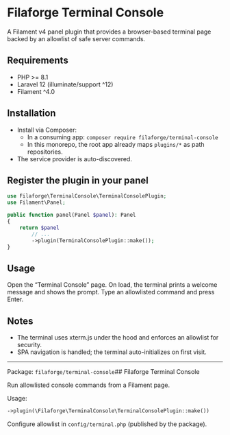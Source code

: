 # Filaforge Terminal Console

A Filament v4 panel plugin that provides a browser-based terminal page backed by an allowlist of safe server commands.

## Requirements
- PHP >= 8.1
- Laravel 12 (illuminate/support ^12)
- Filament ^4.0

## Installation
- Install via Composer:
  - In a consuming app: `composer require filaforge/terminal-console`
  - In this monorepo, the root app already maps `plugins/*` as path repositories.
- The service provider is auto-discovered.

## Register the plugin in your panel
```php
use Filaforge\TerminalConsole\TerminalConsolePlugin;
use Filament\Panel;

public function panel(Panel $panel): Panel
{
    return $panel
        // ...
        ->plugin(TerminalConsolePlugin::make());
}
```

## Usage
Open the “Terminal Console” page. On load, the terminal prints a welcome message and shows the prompt. Type an allowlisted command and press Enter.

## Notes
- The terminal uses xterm.js under the hood and enforces an allowlist for security.
- SPA navigation is handled; the terminal auto-initializes on first visit.

---
Package: `filaforge/terminal-console`## Filaforge Terminal Console

Run allowlisted console commands from a Filament page.

Usage:

```php
->plugin(\Filaforge\TerminalConsole\TerminalConsolePlugin::make())
```

Configure allowlist in `config/terminal.php` (published by the package).


